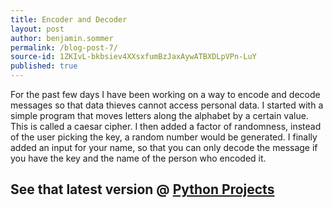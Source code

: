 ```yaml
---
title: Encoder and Decoder
layout: post
author: benjamin.sommer
permalink: /blog-post-7/
source-id: 1ZKIvL-bkbsiev4XXsxfumBzJaxAywATBXDLpVPn-LuY
published: true
---
```

For the past few days I have been working on a way to encode and decode messages so that data thieves cannot access personal data. I started with a simple program that moves letters along the alphabet by a certain value. This is called a caesar cipher. I then added a factor of randomness, instead of the user picking the key, a random number would be generated. I finally added an input for your name, so that you can only decode the message if you have the key and the name of the person who encoded it.

## See that latest version @     <a href="https://comput3rz.github.io/python_projects/">Python Projects</a>
